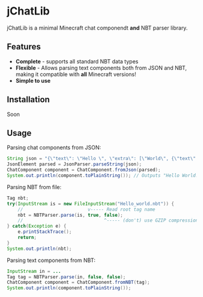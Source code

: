 # jChatLib

jChatLib is a minimal Minecraft chat componendt **and** NBT parser library.  

## Features
- **Complete** - supports all standard NBT data types
- **Flexible** - Allows parsing text components both from JSON and NBT, making it compatible with **all** Minecraft versions!
- **Simple to use**

## Installation
Soon

## Usage

Parsing chat components from JSON:
```java
String json = "{\"text\": \"Hello \", \"extra\": [\"World\", {\"text\": \"!\"}]}";
JsonElement parsed = JsonParser.parseString(json);
ChatComponent component = ChatComponent.fromJson(parsed);
System.out.println(component.toPlainString()); // Outputs "Hello World!"
```

Parsing NBT from file:
```java
Tag nbt;
try(InputStream is = new FileInputStream("Hello_world.nbt")) {
    //                        v----- Read root tag name
    nbt = NBTParser.parse(is, true, false);
    //                              ^----- (don't) use GZIP compression 
} catch(Exception e) {
    e.printStackTrace();
    return;
}
System.out.println(nbt);
```

Parsing text components from NBT:
```java
InputStream in = ...
Tag tag = NBTParser.parse(in, false, false);
ChatComponent component = ChatComponent.fromNBT(tag);
System.out.println(component.toPlainString());
```